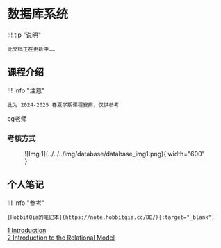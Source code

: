 # 数据库系统

!!! tip "说明"

    此文档正在更新中……

## 课程介绍

!!! info "注意"

    此为 2024-2025 春夏学期课程安排，仅供参考

cg老师

### 考核方式

<figure markdown="span">
  ![Img 1](../../../img/database/database_img1.png){ width="600" }
</figure>

## 个人笔记

!!! info "参考"

    [HobbitQia的笔记本](https://note.hobbitqia.cc/DB/){:target="_blank"}

[1 Introduction](./ch1.md)<br/>
[2 Introduction to the Relational Model](./ch2.md)